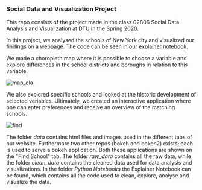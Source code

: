 ### Social Data and Visualization Project

This repo consists of the project made in the class 02806 Social Data Analysis and Visualization at DTU in the Spring 2020.

In this project, we analysed the schools of New York city and visualized our findings on a [webpage](https://nyc-public-schools.github.io). The code can be seen in our [explainer notebook](https://nbviewer.jupyter.org/github/s153748/SocialDataProject/blob/master/Python%20Notebooks/Explainer%20notebook.ipynb). 

We made a choropleth map where it is possible to choose a variable and explore differences in the school districts and boroughs in relation to this variable. 

![map_ela](/images/map_ELA.png)

We also explored specific schools and looked at the historic development of selected variables. Ultimately, we created an interactive application where one can enter preferences and receive an overview of the matching schools. 

![find](/images/findschool.png)

The folder <i>data</i> contains html files and images used in the different tabs of our website. Furthermore two other repos (bokeh and bokeh2) exists; each is used to serve a bokeh application. Both these applications are shown on the "Find School" tab. The folder <i>raw_data</i> contains all the raw data, while the folder <i>clean_data</i> contains the cleaned data used for data analysis and visualizations. In the folder <i> Python Notebooks </i> the Explainer Notebook can be found, which contains all the code used to clean, explore, analyse and visualize the data.

